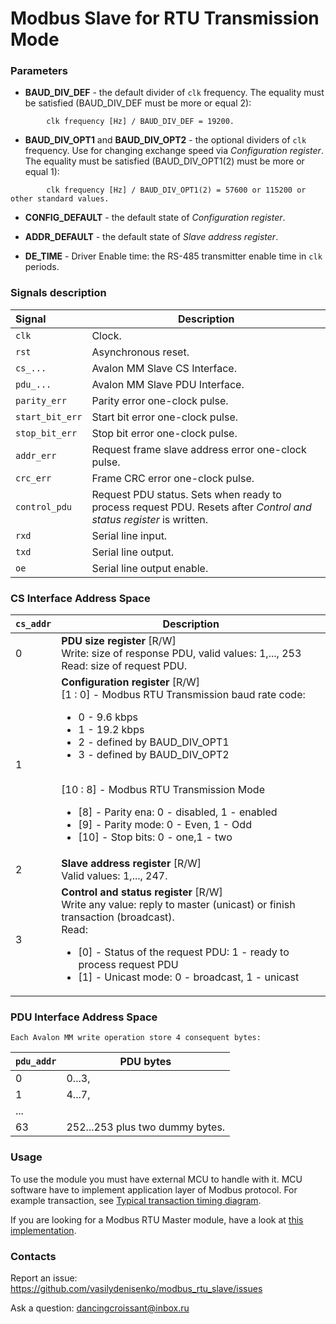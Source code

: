 # Modbus Slave for RTU Transmission Mode

### Parameters
* **BAUD_DIV_DEF** - the default divider of `clk` frequency. 
	The equality must be satisfied (BAUD_DIV_DEF must be more or equal 2):
```	
		clk frequency [Hz] / BAUD_DIV_DEF = 19200.
```		
		
* **BAUD_DIV_OPT1** and **BAUD_DIV_OPT2** - the optional dividers of `clk` frequency. 
	Use for changing exchange speed via _Configuration register_.	
	The equality must be satisfied  (BAUD_DIV_OPT1(2) must be more or equal 1):
```	
		clk frequency [Hz] / BAUD_DIV_OPT1(2) = 57600 or 115200 or other standard values.
```			
		
* **CONFIG_DEFAULT** - the default state of _Configuration register_.

* **ADDR_DEFAULT** - the default state of _Slave address register_.	

* **DE_TIME** - Driver Enable time: the RS-485 transmitter enable time in `clk` periods.			
		
	
### Signals description	
| Signal | Description
| :------ | -----------
| `clk` 				| Clock.
| `rst` 				| Asynchronous reset.	
| `cs_...` 			| Avalon MM Slave CS Interface.
| `pdu_...` 			| Avalon MM Slave PDU Interface.	
| `parity_err` 		| Parity error one-clock pulse.
| `start_bit_err`	| Start bit error one-clock pulse.
| `stop_bit_err` 	| Stop bit error one-clock pulse.
| `addr_err` 		| Request frame slave address error one-clock pulse.
| `crc_err` 			| Frame CRC error one-clock pulse.	
| `control_pdu` 		| Request PDU status. Sets when ready to process request PDU. Resets after _Control and status register_ is written.
| `rxd` 				| Serial line input.
| `txd` 				| Serial line output.
| `oe` 				| Serial line output enable.
	
	
###	CS Interface Address Space

| `cs_addr` | Description
| --------- | -----------
| 0 	    | **PDU size register** [R/W] <br/> Write: size of response PDU, valid values: 1,..., 253 <br/> Read: size of request PDU.
| 1 	    | **Configuration register** [R/W] <br/> [1 : 0] - Modbus RTU Transmission baud rate code: <ul><li> 0 - 9.6 kbps </li><li> 1 - 19.2 kbps</li><li> 2 - defined by BAUD_DIV_OPT1 </li><li> 3 - defined by BAUD_DIV_OPT2 </li></ul> <br/> [10 : 8] - Modbus RTU Transmission Mode <ul><li> [8] - Parity ena: 0 - disabled, 1 - enabled</li><li> [9] - Parity mode: 0 - Even, 1 - Odd </li><li> [10] - Stop bits: 0 - one,1 - two </li></ul>
| 2 	    | **Slave address register** [R/W] <br/> Valid values: 1,..., 247.
| 3 	    | **Control and status register** [R/W] <br/> Write any value: reply to master (unicast) or finish transaction (broadcast). <br/> Read: <ul><li> [0] - Status of the request PDU: 1 - ready to process request PDU </li><li> [1] - Unicast mode: 0 - broadcast, 1 - unicast</li></ul>
		
		
		
###	PDU Interface Address Space

	Each Avalon MM write operation store 4 consequent bytes:
| `pdu_addr` | PDU bytes
| ---------- | ---------
| 0 	     | 0...3,
| 1 	     | 4...7,
| ...	     |
| 63 	     | 252...253 plus two dummy bytes.



### Usage

To use the module you must have external MCU to handle with it. MCU software have to implement application layer of Modbus protocol.
For example transaction, see [Typical transaction timing diagram](https://github.com/vasilydenisenko/modbus_rtu_slave/tree/main/docs/modbus.png).

If you are looking for a Modbus RTU Master module, have a look at [this implementation](https://github.com/vasilydenisenko/modbus_rtu_master).


### Contacts

Report an issue: <https://github.com/vasilydenisenko/modbus_rtu_slave/issues>

Ask a question: dancingcroissant@inbox.ru